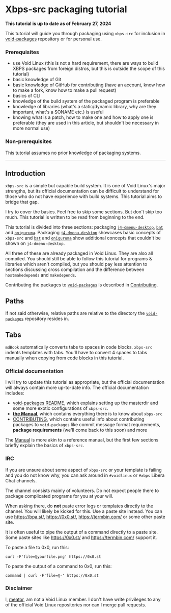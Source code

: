 # Xbps-src packaging tutorial

**This tutorial is up to date as of February 27, 2024**

This tutorial will guide you through packaging using `xbps-src` for inclusion
in [void-packages](https://github.com/void-linux/void-packages) repository or
for personal use.

### Prerequisites
- use Void Linux (this is not a hard requirement, there are ways to build XBPS
  packages from foreign distros, but this is outside the scope of this tutorial)
- basic knowledge of Git
- basic knowledge of GitHub for contributing (have an account, know how to make
  a fork, know how to make a pull request)
- basics of CLI
- knowledge of the build system of the packaged program is preferable
- knowledge of libraries (what's a static/dynamic library, why are they
  important, what's a SONAME etc.) is useful
- knowing what is a patch, how to make one and how to apply one is preferable
  (they are used in this article, but shouldn't be necessary in more normal use)

### Non-prerequisites
This tutorial assumes no prior knowledge of packaging systems.

---

## Introduction
`xbps-src` is a simple but capable build system. It is one of Void Linux's major
strengths, but its official documentation can be difficult to understand for
those who do not have experience with build systems. This tutorial aims to
bridge that gap.

I try to cover the basics. Feel free to skip some sections. But don't skip too
much. This tutorial is written to be read from beginning to the end.

This tutorial is divided into three sections: packaging
[`j4-dmenu-desktop`](packaging-j4-dmenu-desktop.md), [`bat`](packaging-bat.md)
and [`oniguruma`](packaging-oniguruma.md). Packaging
[`j4-dmenu-desktop`](packaging-j4-dmenu-desktop.md) showcases basic concepts of
`xbps-src` and [`bat`](packaging-bat.md) and
[`oniguruma`](packaging-oniguruma.md) show additional concepts that couldn't be
shown on `j4-dmenu-desktop`.

All three of these are already packaged in Void Linux. They are also all
compiled. You should still be able to follow this tutorial for programs &
libraries which aren't compiled, but you should pay less attention to sections
discussing cross compilation and the difference between `hostmakedepends` and
`makedepends`.

Contributing the packages to
[`void-packages`](https://github.com/void-linux/void-packages) is described in
[Contributing](contributing.md).

## Paths
If not said otherwise, relative paths are relative to the directory the
[`void-packages`](https://github.com/void-linux/void-packages) repository
resides in.

## Tabs
`mdBook` automatically converts tabs to spaces in code blocks. `xbps-src`
indents templates with tabs. You'll have to convert 4 spaces to tabs manually
when copying from code blocks in this tutorial.

### Official documentation
I will try to update this tutorial as appropriate, but the official
documentation will always contain more up-to-date info. The official
documentation includes:

- [void-packages
README](https://github.com/void-linux/void-packages/blob/master/README.md),
which explains setting up the masterdir and some more exotic configurations of `xbps-src`.
- [**the
Manual**](https://github.com/void-linux/void-packages/blob/master/Manual.md),
which contains everything there is to know about `xbps-src`
- [CONTRIBUTING](https://github.com/void-linux/void-packages/blob/master/CONTRIBUTING.md),
which contains useful info about contributing packages to `void-packages` like
commit message format requirements, **package requirements** (we'll come back to
this soon) and more

The [Manual](https://github.com/void-linux/void-packages/blob/master/Manual.md)
is more akin to a reference manual, but the first few sections briefly explain
the basics of `xbps-src`.

### IRC
If you are unsure about some aspect of `xbps-src` or your template is failing
and you do not know why, you can ask around in `#voidlinux` or `#xbps` Libera
Chat channels.

The channel consists mainly of volunteers. Do not expect people there to package
complicated programs for you at your will.

When asking there, do **not** paste error logs or templates directly to the
channel. You will likely be kicked for this. Use a paste site instead. You can
use <https://bpa.st/>, <https://0x0.st/>, <https://termbin.com/> or some other
paste site.

It is often useful to pipe the output of a command directly to a paste site.
Some paste sites like <https://0x0.st/> and <https://termbin.com/> support it.

To paste a file to 0x0, run this:

```
curl -F'file=@yourfile.png' https://0x0.st
```

To paste the output of a command to 0x0, run this:

```
command | curl -F'file=@-' https://0x0.st
```

### Disclaimer
I, [meator](https://github.com/meator), am not a Void Linux member. I don't
have write privileges to any of the official Void Linux repositories nor can I
merge pull requests.
